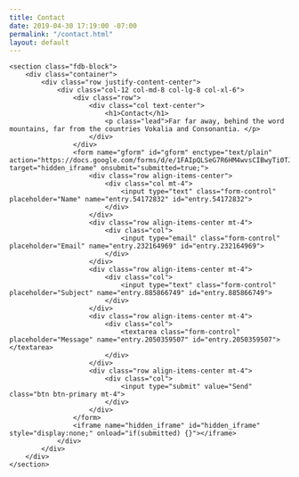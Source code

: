 ```yaml
---
title: Contact
date: 2019-04-30 17:19:00 -07:00
permalink: "/contact.html"
layout: default
---
```


    <section class="fdb-block">
        <div class="container">
            <div class="row justify-content-center">
                <div class="col-12 col-md-8 col-lg-8 col-xl-6">
                    <div class="row">
                        <div class="col text-center">
                            <h1>Contact</h1>
                            <p class="lead">Far far away, behind the word mountains, far from the countries Vokalia and Consonantia. </p>
                        </div>
                    </div>
                    <form name="gform" id="gform" enctype="text/plain" action="https://docs.google.com/forms/d/e/1FAIpQLSeG7R6HM4wvsCIBwyTi0TJg70EHKCYTU3585Pnkra7BqjgeZQ/formResponse?" target="hidden_iframe" onsubmit="submitted=true;">
                        <div class="row align-items-center">
                            <div class="col mt-4">
                                <input type="text" class="form-control" placeholder="Name" name="entry.54172832" id="entry.54172832">
                            </div>
                        </div>
                        <div class="row align-items-center mt-4">
                            <div class="col">
                                <input type="email" class="form-control" placeholder="Email" name="entry.232164969" id="entry.232164969">
                            </div>
                        </div>
                        <div class="row align-items-center mt-4">
                            <div class="col">
                                <input type="text" class="form-control" placeholder="Subject" name="entry.885866749" id="entry.885866749">
                            </div>
                        </div>
                        <div class="row align-items-center mt-4">
                            <div class="col">
                                <textarea class="form-control" placeholder="Message" name="entry.2050359507" id="entry.2050359507"></textarea>
                            </div>
                        </div>
                        <div class="row align-items-center mt-4">
                            <div class="col">
                                <input type="submit" value="Send" class="btn btn-primary mt-4">
                            </div>
                        </div>
                    </form>
                    <iframe name="hidden_iframe" id="hidden_iframe" style="display:none;" onload="if(submitted) {}"></iframe>
                </div>
            </div>
        </div>
    </section>